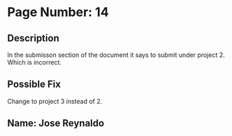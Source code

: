 # Page Number: 14

## Description
In the submisson section of the document it says to submit under project 2. Which is incorrect. 

## Possible Fix
Change to project 3 instead of 2.

## Name: Jose Reynaldo

